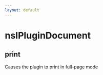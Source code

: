 ```yaml
---
layout: default
---
```


# nsIPluginDocument #

## print ##

Causes the plugin to print in full-page mode

